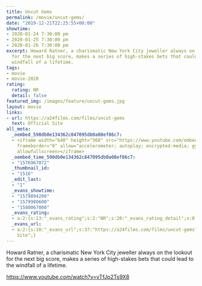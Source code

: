 ```yaml
---
title: Uncut Gems
permalink: /movie/uncut-gems/
date: "2019-12-21T22:25:55+00:00"
showtime:
- 2020-01-24 7:30:00 pm
- 2020-01-25 7:30:00 pm
- 2020-01-26 7:30:00 pm
excerpt: Howard Ratner, a charismatic New York City jeweller always on the lookout
  for the next big score, makes a series of high-stakes bets that could lead to the
  windfall of a lifetime.
tags:
- movie
- movie-2020
rating:
  rating: NR
  detail: false
featured_img: /images/feature/uncut-gems.jpg
layout: movie
links:
- url: https://a24films.com/films/uncut-gems
  text: Official Site
all_meta:
  _oembed_598db0e134362c847095db0a08ef86c7:
  - <iframe width="640" height="360" src="https://www.youtube.com/embed/vTfJp2Ts9X8?feature=oembed"
    frameborder="0" allow="accelerometer; autoplay; encrypted-media; gyroscope; picture-in-picture"
    allowfullscreen></iframe>
  _oembed_time_598db0e134362c847095db0a08ef86c7:
  - "1576967072"
  _thumbnail_id:
  - "1516"
  _edit_last:
  - "1"
  _evans_showtime:
  - "1579894200"
  - "1579980600"
  - "1580067000"
  _evans_rating:
  - a:2:{s:13:"_evans_rating";s:2:"NR";s:20:"_evans_rating_detail";s:0:"";}
  _evans_url:
  - a:2:{s:10:"_evans_url";s:37:"https://a24films.com/films/uncut-gems";s:15:"_evans_url_name";s:13:"Official
    Site";}
---
```


Howard Ratner, a charismatic New York City jeweller always on the lookout for the next big score, makes a series of high-stakes bets that could lead to the windfall of a lifetime.

https://www.youtube.com/watch?v=vTfJp2Ts9X8 